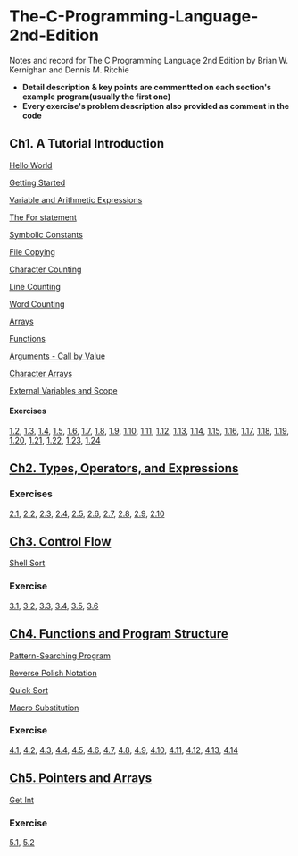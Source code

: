# The-C-Programming-Language-2nd-Edition

Notes and record for The C Programming Language 2nd Edition by Brian W. Kernighan and Dennis M. Ritchie

- **Detail description & key points are commentted on each section's example program(usually the first one)**
- **Every exercise's problem description also provided as comment in the code**

## Ch1. A Tutorial Introduction

[Hello World](./ch1/hello_world.c)

[Getting Started](./ch1/hello_world.c)

[Variable and Arithmetic Expressions](./ch1/f_to_c.c)

[The For statement](./ch1/exercise5.c)

[Symbolic Constants](./ch1/f_to_c_symbolic_constant.c)

[File Copying](./ch1/file_copying.c)

[Character Counting](./ch1/char_count.c)

[Line Counting](./ch1/line_count.c)

[Word Counting](./ch1/word_count.c)

[Arrays](./ch1/digits_count.c)

[Functions](./ch1/power.c)

[Arguments - Call by Value](./ch1/arguments_call_by_value.md)

[Character Arrays](./ch1/print_longest_line.c)

[External Variables and Scope](./ch1/print_longest_line_external.c)

#### Exercises

[1.2](./ch1/exercise2.c), [1.3](./ch1/exercise3.c), [1.4](./ch1/exercise4.c), [1.5](./ch1/exercise5.c), [1.6](./ch1/exercise6.c), [1.7](./ch1/exercise7.c), [1.8](./ch1/exercise8.c), [1.9](./ch1/exercise9.c), [1.10](./ch1/exercise10.c), [1.11](./ch1/exercise11.c), [1.12](./ch1/exercise12.c), [1.13](./ch1/exercise13.c), [1.14](./ch1/exercise14.c), [1.15](./ch1/exercise15.c), [1.16](./ch1/exercise16.c), [1.17](./ch1/exercise17.c), [1.18](./ch1/exercise18.c), [1.19](./ch1/exercise19.c), [1.20](./ch1/exercise20.c), [1.21](./ch1/exercise21.c), [1.22](./ch1/exercise22.c), [1.23](./ch1/exercise23.c), [1.24](./ch1/exercise24.c)

## [Ch2. Types, Operators, and Expressions](./ch2/ch2.md)

### Exercises

[2.1](./ch2/exercise1.c), [2.2](./ch2/exercise2.c), [2.3](./ch2/exercise3.c), [2.4](./ch2/exercise4.c), [2.5](./ch2/exercise5.c), [2.6](./ch2/exercise6.c), [2.7](./ch2/exercise7.c), [2.8](./ch2/exercise8.c), [2.9](./ch2/exercise9.c), [2.10](./ch2/exercise10.c)


## [Ch3. Control Flow](./ch3/ch3.md)

[Shell Sort](./ch3/shellsort.c)

### Exercise

[3.1](./ch3/exercise1.c), [3.2](./ch3/exercise2.c), [3.3](./ch3/exercise3.c), [3.4](./ch3/exercise4.c), [3.5](./ch3/exercise5.c), [3.6](./ch3/exercise6.c)


## [Ch4. Functions and Program Structure](./ch4/ch4.md)

[Pattern-Searching Program](./ch4/basic_func_example.c)

[Reverse Polish Notation](./ch4/reverse_polish_notation.c)

[Quick Sort](./ch4/qsort.c)

[Macro Substitution](./ch4/macro_substitution.c)

### Exercise

[4.1](./ch4/exercise1.c), [4.2](./ch4/exercise2.c), [4.3](./ch4/exercise3.c), [4.4](./ch4/exercise4.c), [4.5](./ch4/exercise5.c), [4.6](./ch4/exercise6.c), [4.7](./ch4/exercise7.c), [4.8](./ch4/exercise8.c), [4.9](./ch4/exercise9.c), [4.10](./ch4/exercise10.c), [4.11](./ch4/exercise11.c), [4.12](./ch4/exercise12.c), [4.13](./ch4/exercise13.c), [4.14](./ch4/exercise14.c)


## [Ch5. Pointers and Arrays](./ch5/pointers_and_arrays.md)

[Get Int](./ch5/getint.c)

### Exercise

[5.1](./ch5/exercise1.c), [5.2](./ch5/exercise2.c)
